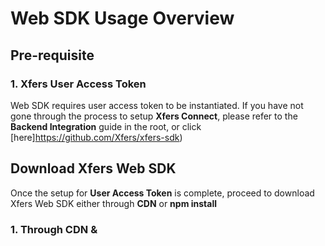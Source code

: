 # Web SDK Usage Overview

## Pre-requisite

### 1. Xfers User Access Token

Web SDK requires user access token to be instantiated. If you have not gone through the process to setup **Xfers Connect**, please refer to the **Backend Integration** guide in the root, or click [here]https://github.com/Xfers/xfers-sdk)

## Download Xfers Web SDK

Once the setup for **User Access Token** is complete, proceed to download Xfers Web SDK either through **CDN** or **npm install**

### 1. Through CDN & <script> Tag

Add the following lines into the corresponding HTML file `<head></head>` section:

```html
<link rel="stylesheet" href="https://maxcdn.bootstrapcdn.com/bootstrap/3.3.7/css/bootstrap.min.css" integrity="sha384-BVYiiSIFeK1dGmJRAkycuHAHRg32OmUcww7on3RYdg4Va+PmSTsz/K68vbdEjh4u" crossorigin="anonymous">

<!-- The following files can also be downloaded from the js folder in this repository -->
<script src="https://cdn.jsdelivr.net/gh/Xfers/xfers-sdk@2b10a00db2cb7d7f1c16705c9c424ab7dfa0b1cc/JavaScript/dist/vendors~xfers.bundle.js"></script>
<script src="https://cdn.jsdelivr.net/gh/Xfers/xfers-sdk@2b10a00db2cb7d7f1c16705c9c424ab7dfa0b1cc/JavaScript/dist/xfers.bundle.js"></script>
```

Note that Xfers Web SDK requires a mounting point on a HTML DOM, add the following line into the same HTML file `<body></body>` section:

```html
  <!-- The ID of the DOM element is to be used to instantiate Web SDK later -->
  <!-- Make sure the following line is executed before the instantiation in the next segment -->
  <div id="xfers_elements"></div>
```

Next step, initialize the components by adding the following javascript into the same `<body></body>` section:

```html
<script type="text/javascript">
  
  // Paste your own Xfers User Access Token here
  const accessToken = 'YTB7iKVauTzJ8zyk6cJ4ooTOUGJMG-SYDPxFNFTDs4Z'  
  
  /* Instantiation takes in two parameters:
   * 1st param => mountingElementId: 'xfers_elements'
   * 2nd param => accessToken: e.g. - 'YTB7iKVauTzJ8zyk6cJ4ooTOUGJMG-SYDPxFNFTDs4Z'
   */
  const xfers = new Xfers("xfers_elements", accessToken);
  
  </script>
```

Next step, trigger SDK flows by executing the following command:

```javascript
  const paymentFlowParam = { amount: 3000, currency: 'SGD', orderId: 'AZ03283' }
  xfers.startPaymentFlow(paymentFlowParam);
```

### 2. Through npm, import/export

Install the package through npm or yarn:

```
npm install @xfers/xfers-js-sdk
```

Then import the Xfers UI Elements into your code:
```javascript
import { Xfers } from '@xfers/xfers-js-sdk'
```

## Flows Available

### Verification
* startVerificationFlow (Coming Soon)

### Transaction
* ```startPaymentFlow(paymentParamsObject)```
```
paymentParamsObject:

* @param {String} amount - [REQUIRED] The charge amount imposed on user.
* @param {String} currency - [REQUIRED]The currency applied onto the charge amount.
* @param {String} orderId - [REQUIRED] Unique ref no provided by you to prevent double charging, this cannot be repeated
```
Payment Flow allows merchant to create a charge on users' Xfers Wallets.

- If there is enough balance, the flow will deduct the fund from users' Xfers Wallets automatically and move it to Merchants' Xfers Wallets.
- If there isn't enough balance, the flow will guide users on how to top-up Xfers Wallets.
- It will also check if transacting users are KYC-verified, if verification is required, it will guide the users to go through Verification process.
---
* startTopUpFlow (Coming Soon)
* startManageBankFlow (Coming Soon)

## Example:
https://cl.ly/81869d7de1b4
